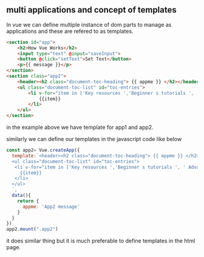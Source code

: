 ## multi applications and concept of templates

In vue we can define multiple instance of dom parts to manage as applications and these
are refered to as templates.

```html
<section id="app">
    <h2>How Vue Works</h2>
    <input type="text" @input="saveInput">
    <button @click="setText">Set Text</button>
    <p>{{ message }}</p>
</section>
<section class="app2">
    <header><h2 class="document-toc-heading"> {{ appme }} </h2></header>
    <ul class="document-toc-list" id="toc-entries">
        <li v-for="item in ['Key resources ','Beginner s tutorials ', ' Advanced topics ', 'Reference','Related topics' ]">
            {{item}}
        </li>
    </ul>
</section>
```
in the example above we have template for app1 and app2.

similarly we can define our templates in the javascript code like below

```javascript
const app2= Vue.createApp({
  template:`<header><h2 class="document-toc-heading"> {{ appme }} </h2></header>
  <ul class="document-toc-list" id="toc-entries">
   <li v-for="item in ['Key resources ','Beginner s tutorials ', ' Advanced topics ', 'Reference','Related topics' ]">
     {{item}}
   </li>
  </ul>
  `,
  data(){
    return {
      appme: 'App2 message'
    }
  }
})
app2.mount(".app2")
```
it does similar thing but it is much preferable to define templates in the html page. 
